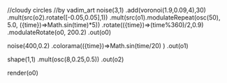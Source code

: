 //cloudy circles
//by vadim_art
noise(3,1)
  .add(voronoi(1.9,0.09,4),30)
  .mult(src(o2).rotate([-0.05,0.05],1))
  .mult(src(o1).modulateRepeat(osc(50), 5.0, ({time})=>Math.sin(time)*5))
  .rotate(({time})=>(time%360)/2,0.9)
  .modulateRotate(o0, 200.2)
  .out(o0)

noise(400,0.2)
  .colorama(({time})=>Math.sin(time/20) )
.out(o1)

shape(1,1)
  .mult(osc(8,0.25,0.5))
.out(o2)

render(o0)
